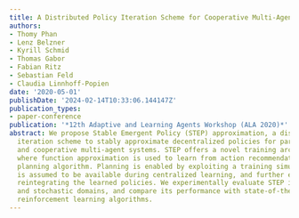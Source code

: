 ```yaml
---
title: A Distributed Policy Iteration Scheme for Cooperative Multi-Agent Policy Approximation
authors:
- Thomy Phan
- Lenz Belzner
- Kyrill Schmid
- Thomas Gabor
- Fabian Ritz
- Sebastian Feld
- Claudia Linnhoff-Popien
date: '2020-05-01'
publishDate: '2024-02-14T10:33:06.144147Z'
publication_types:
- paper-conference
publication: '*12th Adaptive and Learning Agents Workshop (ALA 2020)*'
abstract: We propose Stable Emergent Policy (STEP) approximation, a distributed policy
  iteration scheme to stably approximate decentralized policies for partially observable
  and cooperative multi-agent systems. STEP offers a novel training architecture,
  where function approximation is used to learn from action recommendations of a decentralized
  planning algorithm. Planning is enabled by exploiting a training simulator, which
  is assumed to be available during centralized learning, and further enhanced by
  reintegrating the learned policies. We experimentally evaluate STEP in two challenging
  and stochastic domains, and compare its performance with state-of-the-art multi-agent
  reinforcement learning algorithms.
---
```

